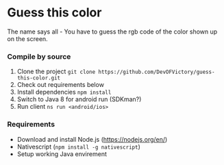 # Guess this color
The name says all - You have to guess the rgb code of the color shown up on the screen.


### Compile by source
1. Clone the project `git clone https://github.com/DevOFVictory/guess-this-color.git`
2. Check out requirements below
3. Install dependencies `npm install`
4. Switch to Java 8 for android run (SDKman?)
5. Run client `ns run <android/ios>`

### Requirements
- Download and install Node.js (https://nodejs.org/en/)
- Nativescript (`npm install -g nativescript`)
- Setup working Java envirement